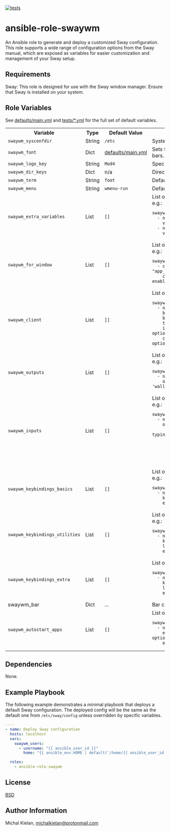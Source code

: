 [![tests](https://github.com/michalkielan/ansible-role-swaywm/actions/workflows/tests.yml/badge.svg?branch=master)](https://github.com/michalkielan/ansible-role-swaywm/actions/workflows/tests.yml)

ansible-role-swaywm
===================

An Ansible role to generate and deploy a customized Sway configuration. This role supports a wide range of configuration options from the Sway manual, which are exposed as variables for easier customization and management of your Sway setup.

Requirements
------------

Sway: This role is designed for use with the Sway window manager. Ensure that Sway is installed on your system.

Role Variables
--------------

See [defaults/main.yml](https://github.com/michalkielan/ansible-role-swaywm/blob/master/defaults/main.yml) and [tests/*.yml](https://github.com/michalkielan/ansible-role-swaywm/tree/master/tests) for the full set of default variables.

<table>
  <tr>
    <th>Variable</th>
    <th>Type</th>
    <th>Default Value</th>
    <th>Description</th>
  </tr>
  <tr>
  <td><code>swaywm_sysconfdir</code></td>
  <td>String</td>
  <td><code>/etc</code></td>
  <td>System configuration directory.</td>
  </tr>
  <tr>
  <td><code>swaywm_font</code></td>
  <td>Dict</td>
    <td>
    <a href="https://github.com/michalkielan/ansible-role-swaywm/blob/master/defaults/main.yml">defaults/main.yml</a>
    </td>
    <td>Sets font to use for the title bars.</td>
  </tr>
  <tr>
    <td><code>swaywm_logo_key</code></td>
    <td>String</td>
    <td><code>Mod4</code></td>
    <td>Specify modifier key.</td>
  </tr>
  <tr>
    <td><code>swaywm_dir_keys</code></td>
    <td>Dict</td>
    <td>
    n/a
    </td>
    <td>Direction keys.</td>
  </tr>
  <tr>
    <td><code>swaywm_term</code></td>
    <td>String</td>
    <td><code>foot</code></td>
    <td>Default terminal.</td>
  </tr>
  <tr>
    <td><code>swaywm_menu</code></td>
    <td>String</td>
    <td><code>wmenu-run</code></td>
    <td>Default application launcher.</td>
  </tr>
  <tr>
    <td><code>swaywm_extra_variables</code></td>
    <td>List</td>
    <td><code>[]</code></td>
    <td>List of user defined variables, e.g.:
         <pre><code>swaywm_extra_variables:
  - name: "var1"
    value: "value1"
  - name: "var2"
    value: "value2"
</code></pre>
    </td>
  </tr>
   <tr>
    <td><code>swaywm_for_window</code></td>
    <td>List</td>
    <td><code>[]</code></td>
    <td>List of <code>for_window</code> commands, e.g.:
         <pre><code>swaywm_for_window:
  - class: "app_id='floating_shell'"
    criteria: "floating enable"
</code></pre>
    </td>
  </tr><tr>
    <td><code>swaywm_client</code></td>
    <td>List</td>
    <td><code>[]</code></td>
    <td>List of <code>client</code> commands, e.g.:
         <pre><code>swaywm_client:
  - name: focused
    border: &lt;color&gt;
    background: &lt;color&gt;
    text: &lt;color&gt;
    indicator: &lt;color&gt; # optional
    child_border: &lt;color&gt; # optional
</code></pre>
    </td>
  </tr>
  <tr>
    <td><code>swaywm_outputs</code></td>
    <td>List</td>
    <td><code>[]</code></td>
    <td>List of output configurations, e.g.:
         <pre><code>swaywm_outputs:
  - name: "*"
    options: "bg 'wallpaper.png' fill"
</code></pre>
    </td>
  </tr>
  <tr>
    <td><code>swaywm_inputs</code></td>
    <td>List</td>
    <td><code>[]</code></td>
    <td>List of input configurations, e.g.:
         <pre><code>swaywm_inputs:
  - name: "type:touchpad"
    options:
      - name: "Disable when typing"
        key: dwt
        value: "enabled"
      - name: "Enable tap"
        key: tap
        value: "enabled"
</code></pre>
    </td>
  </tr>
  <tr>
    <td><code>swaywm_keybindings_basics</code></td>
    <td>List</td>
    <td><code>[]</code></td>
    <td>List of basics key bindings, e.g.:
         <pre><code>swaywm_keybindings_basics:
  - name: "Start a terminal"
    key: "$mod+Return"
    exec: "exec $term"
</code></pre>
    </td>
  </tr>
  <tr>
    <td><code>swaywm_keybindings_utilities</code></td>
    <td>List</td>
    <td><code>[]</code></td>
    <td>List of utilities key bindings, e.g.:
         <pre><code>swaywm_keybindings_utilities:
  - name: "Audio mute"
    key: XF86AudioMute
    locked: true # optional
    exec: "&lt;mute command&gt;"
</code></pre>
    </td>
  </tr>
  <tr>
    <td><code>swaywm_keybindings_extra</code></td>
    <td>List</td>
    <td><code>[]</code></td>
    <td>List of extra key bindings, e.g.:
         <pre><code>swaywm_keybindings_extra:
  - name: "&lt;name&gt;"
    key: &lt;shortcut&gt;
    locked: false # optional
    exec: "&lt;command&gt;"
</code></pre>
    </td>
  </tr>
  <tr>
  <td>swaywm_bar</td>
  <td>Dict</td>
  <td>
...
  </td>
  <td>Bar configuration</td>
  </tr>
  <tr>
    <td><code>swaywm_autostart_apps</code></td>
    <td>List</td>
    <td><code>[]</code></td>
    <td>List of autostart apps, e.g.:
         <pre><code>swaywm_autostart_apps:
  - name: &lt;app name&gt;
    exec_always: false # optional
    exec: &lt;exe path&gt;
</code></pre>
    </td>
  </tr>
</table>

Dependencies
------------

None.

Example Playbook
----------------

The following example demonstrates a minimal playbook that deploys a default Sway configuration. The deployed config will be the same as the default one from `/etc/sway/config` unless overridden by specific variables.

```yml
----
- name: Deploy Sway configuration
  hosts: localhost
  vars:
    swaywm_users:
      - username: "{{ ansible_user_id }}"
        home: "{{ ansible_env.HOME | default('/home/{{ ansible_user_id }}') }}"

  roles:
    - ansible-role-swaywm
```

License
-------

[BSD](https://github.com/michalkielan/ansible-role-swaywm/blob/master/LICENSE)

Author Information
------------------

Michal Kielan, michalkielan@protonmail.com
